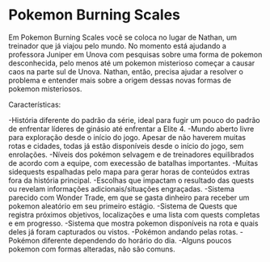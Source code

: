 # Pokemon Burning Scales
Em Pokemon Burning Scales você se coloca no lugar de Nathan, um treinador que já viajou pelo mundo. No momento está ajudando a professora Juniper em Unova com pesquisas sobre uma forma de pokemon desconhecida, pelo menos até um pokemon misterioso começar a causar caos na parte sul de Unova. Nathan, então, precisa ajudar a resolver o problema e entender mais sobre a origem dessas novas formas de pokemon misteriosos.

Características:

-História diferente do padrão da série, ideal para fugir um pouco do padrão de enfrentar líderes de ginásio até enfrentar a Elite 4.
-Mundo aberto livre para exploração desde o início do jogo. Apesar de não haverem muitas rotas e cidades, todas já estão disponíveis desde o início do jogo, sem enrolações.
-Níveis dos pokémon selvagem e de treinadores equilibrados de acordo com a equipe, com execessão de batalhas importantes.
-Muitas sidequests espalhadas pelo mapa para gerar horas de conteúdos extras fora da história principal.
-Escolhas que impactam o resultado das quests ou revelam informações adicionais/situações engraçadas.
-Sistema parecido com Wonder Trade, em que se gasta dinheiro para receber um pokemon aleatório em seu primeiro estágio.
-Sistema de Quests que registra próximos objetivos, localizações e uma lista com quests completas e em progresso.
-Sistema que mostra pokemon disponíveis na rota e quais deles já foram capturados ou vistos.
-Pokémon andando pelas rotas.
-Pokémon diferente dependendo do horário do dia.
-Alguns poucos pokemon com formas alteradas, não são comuns.